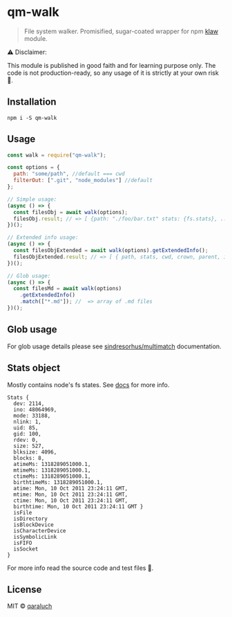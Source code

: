 # qm-walk

> File system walker. Promisified, sugar-coated wrapper for npm [klaw](https://github.com/jprichardson/node-klaw) module.

:warning: Disclaimer:

This module is published in good faith and for learning purpose only. The code is not production-ready, so any usage of it is strictly at your own risk :see_no_evil:.

## Installation

```
npm i -S qm-walk
```

## Usage

```js
const walk = require("qm-walk");

const options = {
  path: "some/path", //default === cwd
  filterOut: [".git", "node_modules"] //default
};

// Simple usage:
(async () => {
  const filesObj = await walk(options);
  filesObj.result; // => [ {path: "./foo/bar.txt" stats: {fs.stats}, ... ]
})();

// Extended info usage:
(async () => {
  const filesObjExtended = await walk(options).getExtendedInfo();
  filesObjExtended.result; // => [ { path, stats, cwd, crown, parent, isFile, name, ext } ]
})();

// Glob usage:
(async () => {
  const filesMd = await walk(options)
    .getExtendedInfo()
    .match(["*.md"]); //  => array of .md files
})();
```

## Glob usage

For glob usage details please see [sindresorhus/multimatch](https://github.com/sindresorhus/multimatch) documentation.

## Stats object

Mostly contains node's fs states. See [docs](https://nodejs.org/docs/latest/api/fs.html#fs_class_fs_stats) for more info.

```
Stats {
  dev: 2114,
  ino: 48064969,
  mode: 33188,
  nlink: 1,
  uid: 85,
  gid: 100,
  rdev: 0,
  size: 527,
  blksize: 4096,
  blocks: 8,
  atimeMs: 1318289051000.1,
  mtimeMs: 1318289051000.1,
  ctimeMs: 1318289051000.1,
  birthtimeMs: 1318289051000.1,
  atime: Mon, 10 Oct 2011 23:24:11 GMT,
  mtime: Mon, 10 Oct 2011 23:24:11 GMT,
  ctime: Mon, 10 Oct 2011 23:24:11 GMT,
  birthtime: Mon, 10 Oct 2011 23:24:11 GMT }
  isFile
  isDirectory
  isBlockDevice
  isCharacterDevice
  isSymbolicLink
  isFIFO
  isSocket
}
```

For more info read the source code and test files :page_facing_up:.

## License

MIT © [qaraluch](https://github.com/qaraluch)
